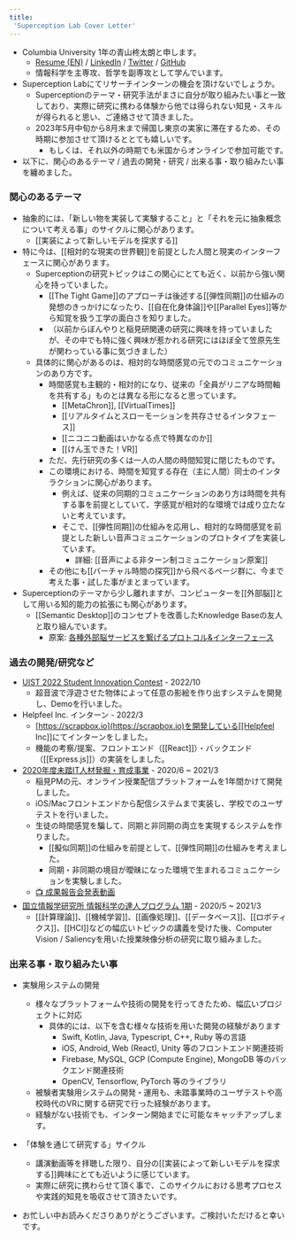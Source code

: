 ```yaml
---
title:
 'Superception Lab Cover Letter'
---
```

- Columbia University 1年の青山柊太朗と申します。
    - [Resume (EN)](https://drive.google.com/file/d/13_-j1Qh1A3VOfLskNvD7z6L4TNL41eDC/view?usp=sharing) / [LinkedIn](https://www.linkedin.com/in/blu3mo/) / [Twitter](https://twitter.com/blu3mo) / [GitHub](https://github.com/blu3mo)
    - 情報科学を主専攻、哲学を副専攻として学んでいます。
- Superception Labにてリサーチインターンの機会を頂けないでしょうか。
    - Superceptionのテーマ・研究手法がまさに自分が取り組みたい事と一致しており、実際に研究に携わる体験から他では得られない知見・スキルが得られると思い、ご連絡させて頂きました。
    - 2023年5月中旬から8月末まで帰国し東京の実家に滞在するため、その時期に参加させて頂けるととても嬉しいです。
        - もしくは、それ以外の時期でも米国からオンラインで参加可能です。
- 以下に、関心のあるテーマ / 過去の開発・研究 / 出来る事・取り組みたい事を纏めました。

### 関心のあるテーマ
- 抽象的には、「新しい物を実装して実験すること」と「それを元に抽象概念について考える事」のサイクルに関心があります。
    - [[実装によって新しいモデルを探求する]]
- 特に今は、[[相対的な現実の世界観]]を前提とした人間と現実のインターフェースに関心があります。
    - Superceptionの研究トピックはこの関心にとても近く、以前から強い関心を持っていました。
        - [[The Tight Game]]のアプローチは後述する[[弾性同期]]の仕組みの発想のきっかけになったり、[[自在化身体論]]や[[Parallel Eyes]]等から知覚を扱う工学の面白さを知りました。
        - （以前からぼんやりと稲見研関連の研究に興味を持っていましたが、その中でも特に強く興味が惹かれる研究にはほぼ全て笠原先生が関わっている事に気づきました）
    - 具体的に関心があるのは、相対的な時間感覚の元でのコミュニケーションのあり方です。
        - 時間感覚も主観的・相対的になり、従来の「全員がリニアな時間軸を共有する」ものとは異なる形になると思っています。
            - [[MetaChron]], [[VirtualTimes]]
            - [[リアルタイムとスローモーションを共存させるインタフェース]]
            - [[ニコニコ動画はいかなる点で特異なのか]]
            - [[けん玉できた！VR]]
        - ただ、先行研究の多くは一人の人間の時間知覚に閉じたものです。
        - この環境における、時間を知覚する存在（主に人間）同士のインタラクションに関心があります。
            - 例えば、従来の同期的コミュニケーションのあり方は時間を共有する事を前提としていて、字感覚が相対的な環境では成り立たないと考えています。
            - そこで、[[弾性同期]]の仕組みを応用し、相対的な時間感覚を前提とした新しい音声コミュニケーションのプロトタイプを実装しています。
                - 詳細: [[音声による非ターン制コミュニケーション原案]]
        - その他にも[[バーチャル時間の探究]]から飛べるページ群に、今まで考えた事・試した事がまとまっています。
- Superceptionのテーマから少し離れますが、コンピューターを[[外部脳]]として用いる知的能力の拡張にも関心があります。
	- [[Semantic Desktop]]のコンセプトを改善したKnowledge Baseの友人と取り組んでいます。
		- 原案: [各種外部脳サービスを繋げるプロトコル&インターフェース](https://scrapbox.io/villagepump/%E5%90%84%E7%A8%AE%E5%A4%96%E9%83%A8%E8%84%B3%E3%82%B5%E3%83%BC%E3%83%93%E3%82%B9%E3%82%92%E7%B9%8B%E3%81%92%E3%82%8B%E3%83%97%E3%83%AD%E3%83%88%E3%82%B3%E3%83%AB&%E3%82%A4%E3%83%B3%E3%82%BF%E3%83%BC%E3%83%95%E3%82%A7%E3%83%BC%E3%82%B9)

### 過去の開発/研究など
- [UIST 2022 Student Innovation Contest](https://programs.sigchi.org/uist/2022/index/content/85553) - 2022/10
    - 超音波で浮遊させた物体によって任意の影絵を作り出すシステムを開発し、Demoを行いました。
- Helpfeel Inc. インターン - 2022/3
    - [https://scrapbox.io](https://scrapbox.io)を開発している[[Helpfeel Inc]]にてインターンをしました。
    - 機能の考察/提案、フロントエンド（[[React]]）・バックエンド（[[Express.js]]）の実装をしました。
- [2020年度未踏IT人材発掘・育成事業](https://www.ipa.go.jp/jinzai/mitou/2020/koubokekka_index.html) - 2020/6 ~ 2021/3
    - 稲見PMの元、オンライン授業配信プラットフォームを1年間かけて開発しました。
    - iOS/Macフロントエンドから配信システムまで実装し、学校でのユーザテストを行いました。
    - 生徒の時間感覚を騙して、同期と非同期の両立を実現するシステムを作りました。
        - [[擬似同期]]の仕組みを前提として、[[弾性同期]]の仕組みを考えました。
        - 同期・非同期の境目が曖昧になった環境で生まれるコミュニケーションを実験しました。
    - [📺 成果報告会発表動画](https://www.youtube.com/watch?v=KJPUou05kPQ)
- [国立情報学研究所 情報科学の達人プログラム 1期](https://www.nii.ac.jp/tatsujin/curriculum/) - 2020/5 ~ 2021/3
    - [[計算理論]]、[[機械学習]]、[[画像処理]]、[[データベース]]、[[ロボティクス]]、[[HCI]]などの幅広いトピックの講義を受けた後、Computer Vision / Saliencyを用いた授業映像分析の研究に取り組みました。

### 出来る事・取り組みたい事
- 実験用システムの開発
	- 様々なプラットフォームや技術の開発を行ってきたため、幅広いプロジェクトに対応
		- 具体的には、以下を含む様々な技術を用いた開発の経験があります
			- Swift, Kotlin, Java, Typescript, C++, Ruby 等の言語
			- iOS, Android, Web (React), Unity 等のフロントエンド関連技術
			- Firebase, MySQL, GCP (Compute Engine), MongoDB 等のバックエンド関連技術
			- OpenCV, Tensorflow, PyTorch 等のライブラリ
	- 被験者実験用システムの開発・運用も、未踏事業時のユーザテストや高校時代のVRに関する研究で行った経験があります。
	- 経験がない技術でも、インターン開始までに可能なキャッチアップします。
- 「体験を通じて研究する」サイクル
	- 講演動画等を拝聴した限り、自分の[[実装によって新しいモデルを探求する]]興味にとても近いように感じています。
	- 実際に研究に携わらせて頂く事で、このサイクルにおける思考プロセスや実践的知見を吸収させて頂きたいです。

- お忙しい中お読みくださりありがとうございます。ご検討いただけると幸いです。